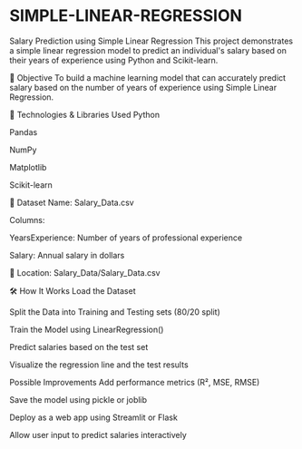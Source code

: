 # SIMPLE-LINEAR-REGRESSION

 Salary Prediction using Simple Linear Regression
This project demonstrates a simple linear regression model to predict an individual's salary based on their years of experience using Python and Scikit-learn.

📌 Objective
To build a machine learning model that can accurately predict salary based on the number of years of experience using Simple Linear Regression.


🧰 Technologies & Libraries Used
Python

Pandas

NumPy

Matplotlib

Scikit-learn


📁 Dataset
Name: Salary_Data.csv

Columns:

YearsExperience: Number of years of professional experience

Salary: Annual salary in dollars

📍 Location: Salary_Data/Salary_Data.csv



🛠️ How It Works
Load the Dataset

Split the Data into Training and Testing sets (80/20 split)

Train the Model using LinearRegression()

Predict salaries based on the test set

Visualize the regression line and the test results


Possible Improvements
Add performance metrics (R², MSE, RMSE)

Save the model using pickle or joblib

Deploy as a web app using Streamlit or Flask

Allow user input to predict salaries interactively

